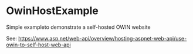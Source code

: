 # OwinHostExample
Simple exampleto demonstrate a self-hosted OWIN website

See: https://www.asp.net/web-api/overview/hosting-aspnet-web-api/use-owin-to-self-host-web-api
